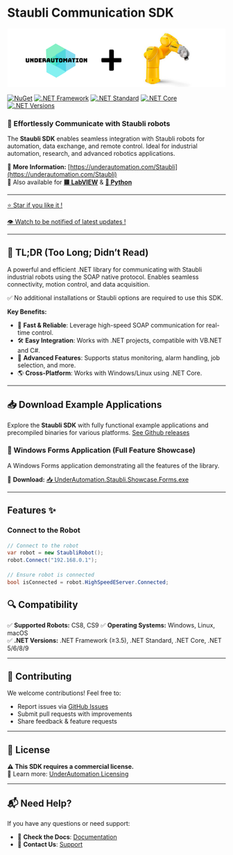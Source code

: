 # Staubli Communication SDK

[![UnderAutomation Staubli communication SDK](https://raw.githubusercontent.com/underautomation/Staubli.NET/refs/heads/main/.github/assets/banner.png)](https://underautomation.com)

[![NuGet](https://img.shields.io/nuget/dt/UnderAutomation.Staubli?label=NuGet%20Downloads&logo=nuget)](https://www.nuget.org/packages/UnderAutomation.Staubli/)
[![.NET Framework](https://img.shields.io/badge/.NET_Framework-3.5+-blueviolet)](#)
[![.NET Standard](https://img.shields.io/badge/.NET_Standard-2.0+-blueviolet)](#)
[![.NET Core](https://img.shields.io/badge/.NET_Core-2.0+-blueviolet)](#)
[![.NET Versions](https://img.shields.io/badge/.NET-5_6_8_9-blueviolet)](#)

### 🤖 Effortlessly Communicate with Staubli robots

The **Staubli SDK** enables seamless integration with Staubli robots for automation, data exchange, and remote control. Ideal for industrial automation, research, and advanced robotics applications.

🔗 **More Information:** [https://underautomation.com/Staubli](https://underautomation.com/Staubli)  
🔗 Also available for **[🟨 LabVIEW](https://github.com/underautomation/Staubli.vi)** & **[🐍 Python](https://github.com/underautomation/Staubli.py)**

---

[⭐ Star if you like it !](https://github.com/underautomation/Staubli.NET/stargazers)

[👁️ Watch to be notified of latest updates !](https://github.com/underautomation/Staubli.NET/watchers)

---

## 🚀 TL;DR (Too Long; Didn’t Read)

A powerful and efficient .NET library for communicating with Staubli industrial robots using the SOAP native protocol. Enables seamless connectivity, motion control, and data acquisition.

✅ No additional installations or Staubli options are required to use this SDK.

**Key Benefits:**

- 📡 **Fast & Reliable**: Leverage high-speed SOAP communication for real-time control.
- 🛠️ **Easy Integration**: Works with .NET projects, compatible with VB.NET and C#.
- 🤖 **Advanced Features**: Supports status monitoring, alarm handling, job selection, and more.
- 🌎 **Cross-Platform**: Works with Windows/Linux using .NET Core.

---

## 📥 Download Example Applications

Explore the **Staubli SDK** with fully functional example applications and precompiled binaries for various platforms. [See Github releases](https://github.com/underautomation/Staubli.NET/releases)

### 🔹 Windows Forms Application (Full Feature Showcase)

A Windows Forms application demonstrating all the features of the library.

📌 **Download:** [📥 UnderAutomation.Staubli.Showcase.Forms.exe](https://github.com/underautomation/Staubli.NET/releases/latest/download/UnderAutomation.Staubli.Showcase.Forms.exe)

---

## Features ✨

### Connect to the Robot

```csharp
// Connect to the robot
var robot = new StaubliRobot();
robot.Connect("192.168.0.1");

// Ensure robot is connected
bool isConnected = robot.HighSpeedEServer.Connected;
```

## 🔍 Compatibility

✅ **Supported Robots:** CS8, CS9
✅ **Operating Systems:** Windows, Linux, macOS  
✅ **.NET Versions:** .NET Framework (≥3.5), .NET Standard, .NET Core, .NET 5/6/8/9

---

## 📢 Contributing

We welcome contributions! Feel free to:

- Report issues via [GitHub Issues](https://github.com/underautomation/Staubli.NET/issues)
- Submit pull requests with improvements
- Share feedback & feature requests

---

## 📜 License

**⚠️ This SDK requires a commercial license.**  
🔗 Learn more: [UnderAutomation Licensing](https://underautomation.com/Staubli/eula)

---

## 📬 Need Help?

If you have any questions or need support:

- 📖 **Check the Docs**: [Documentation](https://underautomation.com/Staubli/documentation)
- 📩 **Contact Us**: [Support](https://underautomation.com/contact)

